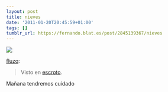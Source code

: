 ```yaml
---
layout: post
title: nieves
date: '2011-01-20T20:45:59+01:00'
tags: []
tumblr_url: https://fernando.blat.es/post/2845139367/nieves
---
```

 ![](/tumblr_files/tumblr_lf7spszOlU1qb6cnho1_640.jpg)  

[fluzo](http://fluzo.tumblr.com/post/2809807123/nieves):

> Visto en [escroto](http://escroto.tumblr.com/post/2809690572).

Mañana tendremos cuidado
